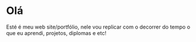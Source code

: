 # Olá
<p>Esté é meu web site/portfólio, nele vou replicar com o decorrer do tempo o que eu aprendi, projetos, diplomas e etc! </p>
